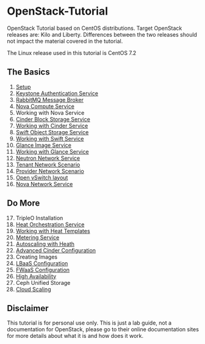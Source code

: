 # OpenStack-Tutorial
OpenStack Tutorial based on CentOS distributions. Target OpenStack releases are: Kilo and Liberty. Differences between the two releases should not impact the material covered in the tutorial.

The Linux release used in this tutorial is CentOS 7.2

## The Basics
1. [Setup](https://github.com/kalise/OpenStack-Tutorial/blob/master/Content/preflight.md)
2. [Keystone Authentication Service](https://github.com/kalise/OpenStack-Tutorial/blob/master/Content/keystone.md)
3. [RabbitMQ Message Broker](https://github.com/kalise/OpenStack-Tutorial/blob/master/Content/rabbitmq.md)
4. [Nova Compute Service](https://github.com/kalise/OpenStack-Tutorial/blob/master/Content/nova.md)
5. Working with Nova Service
6. [Cinder Block Storage Service](https://github.com/kalise/OpenStack-Tutorial/blob/master/Content/cinder.md)
7. [Working with Cinder Service](https://github.com/kalise/OpenStack-Tutorial/blob/master/Content/working-cinder.md)
8. [Swift Object Storage Service](https://github.com/kalise/OpenStack-Tutorial/blob/master/Content/swift.md)
9. [Working with Swift Service](https://github.com/kalise/OpenStack-Tutorial/blob/master/Content/working-swift.md)
10. [Glance Image Service](https://github.com/kalise/OpenStack-Tutorial/blob/master/Content/glance.md)
11. [Working with Glance Service](https://github.com/kalise/OpenStack-Tutorial/blob/master/Content/working-glance.md)
12. [Neutron Network Service](https://github.com/kalise/OpenStack-Tutorial/blob/master/Content/neutron.md)
13. [Tenant Network Scenario](https://github.com/kalise/OpenStack-Tutorial/blob/master/Content/working-neutron.md)
14. [Provider Network Scenario](https://github.com/kalise/OpenStack-Tutorial/blob/master/Content/provider-network.md)
15. [Open vSwitch layout](https://github.com/kalise/OpenStack-Tutorial/blob/master/Content/open-vswitch.md)
16. [Nova Network Service](https://github.com/kalise/OpenStack-Tutorial/blob/master/Content/novanetwork.md)

## Do More
17. TripleO Installation
18. [Heat Orchestration Service](https://github.com/kalise/OpenStack-Tutorial/blob/master/Content/heat.md)
19. [Working with Heat Templates](https://github.com/kalise/OpenStack-Tutorial/blob/master/Content/working-heat.md)
18. [Metering Service](https://github.com/kalise/OpenStack-Tutorial/blob/master/Content/ceilometer.md)
19. [Autoscaling with Heath](https://github.com/kalise/OpenStack-Tutorial/blob/master/Content/autoscaling-heat.md)
19. [Advanced Cinder Configuration](https://github.com/kalise/OpenStack-Tutorial/blob/master/Content/multiple_cinder.md)
10. Creating Images
21. [LBaaS Configuration](https://github.com/kalise/OpenStack-Tutorial/blob/master/Content/load-balancer.md)
22. [FWaaS Configuration](https://github.com/kalise/OpenStack-Tutorial/blob/master/Content/firewall.md)
23. [High Availability](https://github.com/kalise/OpenStack-Tutorial/blob/master/Content/ha.md)
24. Ceph Unified Storage
26. [Cloud Scaling](https://github.com/kalise/OpenStack-Tutorial/blob/master/Content/scale.md)


## Disclaimer
This tutorial is for personal use only. This is just a lab guide, not a documentation for OpenStack, please go to their online
documentation sites for more details about what it is and how does it work.
